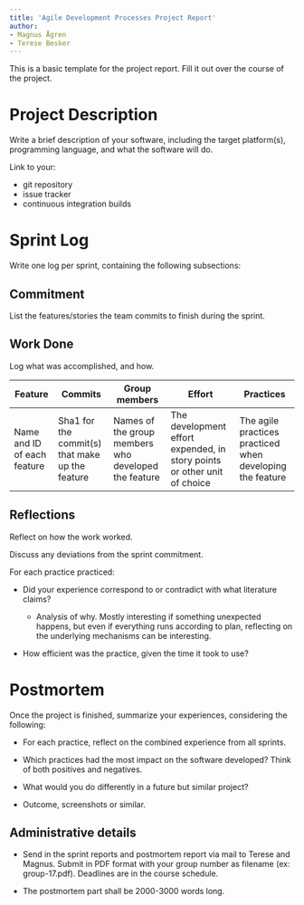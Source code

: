```yaml
---
title: 'Agile Development Processes Project Report'
author:
- Magnus Ågren
- Terese Besker
---
```


This is a basic template for the project report. Fill it out over the course of the project.

# Project Description
Write a brief description of your software,
including the target platform(s),
programming language,
and what the software will do.

Link to your:

- git repository
- issue tracker
- continuous integration builds

# Sprint Log
Write one log per sprint, containing the following subsections:

## Commitment
List the features/stories the team commits to finish during the sprint.

## Work Done
Log what was accomplished, and how.

Feature | Commits  | Group members | Effort | Practices
----------------|----------------|----------------|----------------|----------------
Name and ID of each feature | Sha1 for the commit(s) that make up the feature | Names of the group members who developed the feature | The development effort expended, in story points or other unit of choice | The agile practices practiced when developing the feature


## Reflections
Reflect on how the work worked.

Discuss any deviations from the sprint commitment.

For each practice practiced:

- Did your experience correspond to or contradict with what literature claims?

    - Analysis of why. Mostly interesting if something unexpected happens, but even
      if everything runs according to plan, reflecting on the underlying mechanisms
      can be interesting.

- How efficient was the practice, given the time it took to use?



# Postmortem
Once the project is finished, summarize your experiences, considering the following:

- For each practice, reflect on the combined experience from all sprints.

- Which practices had the most impact on the software developed?
  Think of both positives and negatives.

- What would you do differently in a future but similar project?

- Outcome, screenshots or similar.

## Administrative details

- Send in the sprint reports and postmortem report via mail
  to Terese and Magnus.
  Submit in PDF format with your group number as
  filename (ex: group-17.pdf).
  Deadlines are in the course schedule.

- The postmortem part shall be 2000-3000 words long.

